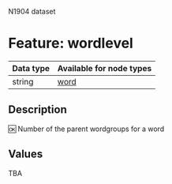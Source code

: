 <p>N1904 dataset</p>

<h1>Feature: wordlevel</h1>

<table>
<thead>
<tr>
  <th>Data type</th>
  <th>Available for node types</th>
</tr>
</thead>
<tbody>
<tr>
  <td>string</td>
  <td><A HREF="featurebynodetype.md#word">word</A></td>
</tr>
</tbody>
</table>

<h2>Description</h2>

<p>🆗 Number of the parent wordgroups for a word</p>

<h2>Values</h2>

<p>TBA</p>
